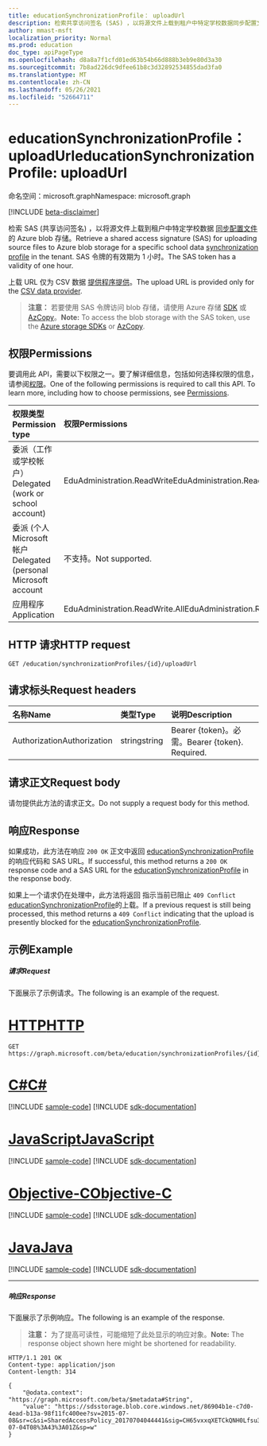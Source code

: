 ```yaml
---
title: educationSynchronizationProfile： uploadUrl
description: 检索共享访问签名 (SAS) ，以将源文件上载到租户中特定学校数据同步配置文件的 Azure blob 存储。 SAS 令牌的有效期为 1 小时。
author: mmast-msft
localization_priority: Normal
ms.prod: education
doc_type: apiPageType
ms.openlocfilehash: d8a8a7f1cfd01ed63b54b66d888b3eb9e80d3a30
ms.sourcegitcommit: 7b8ad226dc9dfee61b8c3d32892534855dad3fa0
ms.translationtype: MT
ms.contentlocale: zh-CN
ms.lasthandoff: 05/26/2021
ms.locfileid: "52664711"
---
```

# <a name="educationsynchronizationprofile-uploadurl"></a><span data-ttu-id="e3c0d-104">educationSynchronizationProfile： uploadUrl</span><span class="sxs-lookup"><span data-stu-id="e3c0d-104">educationSynchronizationProfile: uploadUrl</span></span>

<span data-ttu-id="e3c0d-105">命名空间：microsoft.graph</span><span class="sxs-lookup"><span data-stu-id="e3c0d-105">Namespace: microsoft.graph</span></span>

[!INCLUDE [beta-disclaimer](../../includes/beta-disclaimer.md)]

<span data-ttu-id="e3c0d-106">检索 SAS (共享访问签名) ，以将源文件上载到租户中特定学校数据 [同步配置文件](../resources/educationsynchronizationprofile.md) 的 Azure blob 存储。</span><span class="sxs-lookup"><span data-stu-id="e3c0d-106">Retrieve a shared access signature (SAS) for uploading source files to Azure blob storage for a specific school data [synchronization profile](../resources/educationsynchronizationprofile.md) in the tenant.</span></span> <span data-ttu-id="e3c0d-107">SAS 令牌的有效期为 1 小时。</span><span class="sxs-lookup"><span data-stu-id="e3c0d-107">The SAS token has a validity of one hour.</span></span>

<span data-ttu-id="e3c0d-108">上载 URL 仅为 CSV 数据 [提供程序提供](../resources/educationcsvdataprovider.md)。</span><span class="sxs-lookup"><span data-stu-id="e3c0d-108">The upload URL is provided only for the [CSV data provider](../resources/educationcsvdataprovider.md).</span></span>

> <span data-ttu-id="e3c0d-109">**注意：** 若要使用 SAS 令牌访问 blob 存储，请使用 Azure 存储 [SDK](https://github.com/search?q=org%3AAzure+azure-storage) 或 [AzCopy](/azure/storage/storage-use-azcopy)。</span><span class="sxs-lookup"><span data-stu-id="e3c0d-109">**Note:** To access the blob storage with the SAS token, use the [Azure storage SDKs](https://github.com/search?q=org%3AAzure+azure-storage) or [AzCopy](/azure/storage/storage-use-azcopy).</span></span>

## <a name="permissions"></a><span data-ttu-id="e3c0d-110">权限</span><span class="sxs-lookup"><span data-stu-id="e3c0d-110">Permissions</span></span>
<span data-ttu-id="e3c0d-p103">要调用此 API，需要以下权限之一。要了解详细信息，包括如何选择权限的信息，请参阅[权限](/graph/permissions-reference)。</span><span class="sxs-lookup"><span data-stu-id="e3c0d-p103">One of the following permissions is required to call this API. To learn more, including how to choose permissions, see [Permissions](/graph/permissions-reference).</span></span>

| <span data-ttu-id="e3c0d-113">权限类型</span><span class="sxs-lookup"><span data-stu-id="e3c0d-113">Permission type</span></span> | <span data-ttu-id="e3c0d-114">权限</span><span class="sxs-lookup"><span data-stu-id="e3c0d-114">Permissions</span></span> |
|:-----------|:----------|
| <span data-ttu-id="e3c0d-115">委派（工作或学校帐户）</span><span class="sxs-lookup"><span data-stu-id="e3c0d-115">Delegated (work or school account)</span></span> | <span data-ttu-id="e3c0d-116">EduAdministration.ReadWrite</span><span class="sxs-lookup"><span data-stu-id="e3c0d-116">EduAdministration.ReadWrite</span></span> |
|<span data-ttu-id="e3c0d-117">委派 (个人 Microsoft 帐户</span><span class="sxs-lookup"><span data-stu-id="e3c0d-117">Delegated (personal Microsoft account</span></span>|<span data-ttu-id="e3c0d-118">不支持。</span><span class="sxs-lookup"><span data-stu-id="e3c0d-118">Not supported.</span></span>|
|<span data-ttu-id="e3c0d-119">应用程序</span><span class="sxs-lookup"><span data-stu-id="e3c0d-119">Application</span></span>|<span data-ttu-id="e3c0d-120">EduAdministration.ReadWrite.All</span><span class="sxs-lookup"><span data-stu-id="e3c0d-120">EduAdministration.ReadWrite.All</span></span> |

## <a name="http-request"></a><span data-ttu-id="e3c0d-121">HTTP 请求</span><span class="sxs-lookup"><span data-stu-id="e3c0d-121">HTTP request</span></span>
<!-- { "blockType": "ignored" } -->
```http
GET /education/synchronizationProfiles/{id}/uploadUrl
```

## <a name="request-headers"></a><span data-ttu-id="e3c0d-122">请求标头</span><span class="sxs-lookup"><span data-stu-id="e3c0d-122">Request headers</span></span>
| <span data-ttu-id="e3c0d-123">名称</span><span class="sxs-lookup"><span data-stu-id="e3c0d-123">Name</span></span>       | <span data-ttu-id="e3c0d-124">类型</span><span class="sxs-lookup"><span data-stu-id="e3c0d-124">Type</span></span> | <span data-ttu-id="e3c0d-125">说明</span><span class="sxs-lookup"><span data-stu-id="e3c0d-125">Description</span></span>|
|:-----------|:------|:----------|
| <span data-ttu-id="e3c0d-126">Authorization</span><span class="sxs-lookup"><span data-stu-id="e3c0d-126">Authorization</span></span>  | <span data-ttu-id="e3c0d-127">string</span><span class="sxs-lookup"><span data-stu-id="e3c0d-127">string</span></span>  | <span data-ttu-id="e3c0d-p104">Bearer {token}。必需。</span><span class="sxs-lookup"><span data-stu-id="e3c0d-p104">Bearer {token}. Required.</span></span>  |

## <a name="request-body"></a><span data-ttu-id="e3c0d-130">请求正文</span><span class="sxs-lookup"><span data-stu-id="e3c0d-130">Request body</span></span>
<span data-ttu-id="e3c0d-131">请勿提供此方法的请求正文。</span><span class="sxs-lookup"><span data-stu-id="e3c0d-131">Do not supply a request body for this method.</span></span>
## <a name="response"></a><span data-ttu-id="e3c0d-132">响应</span><span class="sxs-lookup"><span data-stu-id="e3c0d-132">Response</span></span>
<span data-ttu-id="e3c0d-133">如果成功，此方法在响应 `200 OK` 正文中返回 [educationSynchronizationProfile](../resources/educationsynchronizationprofile.md) 的响应代码和 SAS URL。</span><span class="sxs-lookup"><span data-stu-id="e3c0d-133">If successful, this method returns a `200 OK` response code and a SAS URL for the [educationSynchronizationProfile](../resources/educationsynchronizationprofile.md) in the response body.</span></span>

<span data-ttu-id="e3c0d-134">如果上一个请求仍在处理中，此方法将返回 指示当前已阻止 `409 Conflict` [educationSynchronizationProfile](../resources/educationsynchronizationprofile.md)的上载。</span><span class="sxs-lookup"><span data-stu-id="e3c0d-134">If a previous request is still being processed, this method returns a `409 Conflict` indicating that the upload is presently blocked for the [educationSynchronizationProfile](../resources/educationsynchronizationprofile.md).</span></span>

## <a name="example"></a><span data-ttu-id="e3c0d-135">示例</span><span class="sxs-lookup"><span data-stu-id="e3c0d-135">Example</span></span>
##### <a name="request"></a><span data-ttu-id="e3c0d-136">请求</span><span class="sxs-lookup"><span data-stu-id="e3c0d-136">Request</span></span>
<span data-ttu-id="e3c0d-137">下面展示了示例请求。</span><span class="sxs-lookup"><span data-stu-id="e3c0d-137">The following is an example of the request.</span></span>

# <a name="http"></a>[<span data-ttu-id="e3c0d-138">HTTP</span><span class="sxs-lookup"><span data-stu-id="e3c0d-138">HTTP</span></span>](#tab/http)
<!-- {
  "blockType": "request",
  "name": "get_educationSynchronizationProfile_uploadurl"
}-->
```msgraph-interactive
GET https://graph.microsoft.com/beta/education/synchronizationProfiles/{id}/uploadUrl
```
# <a name="c"></a>[<span data-ttu-id="e3c0d-139">C#</span><span class="sxs-lookup"><span data-stu-id="e3c0d-139">C#</span></span>](#tab/csharp)
[!INCLUDE [sample-code](../includes/snippets/csharp/get-educationsynchronizationprofile-uploadurl-csharp-snippets.md)]
[!INCLUDE [sdk-documentation](../includes/snippets/snippets-sdk-documentation-link.md)]

# <a name="javascript"></a>[<span data-ttu-id="e3c0d-140">JavaScript</span><span class="sxs-lookup"><span data-stu-id="e3c0d-140">JavaScript</span></span>](#tab/javascript)
[!INCLUDE [sample-code](../includes/snippets/javascript/get-educationsynchronizationprofile-uploadurl-javascript-snippets.md)]
[!INCLUDE [sdk-documentation](../includes/snippets/snippets-sdk-documentation-link.md)]

# <a name="objective-c"></a>[<span data-ttu-id="e3c0d-141">Objective-C</span><span class="sxs-lookup"><span data-stu-id="e3c0d-141">Objective-C</span></span>](#tab/objc)
[!INCLUDE [sample-code](../includes/snippets/objc/get-educationsynchronizationprofile-uploadurl-objc-snippets.md)]
[!INCLUDE [sdk-documentation](../includes/snippets/snippets-sdk-documentation-link.md)]

# <a name="java"></a>[<span data-ttu-id="e3c0d-142">Java</span><span class="sxs-lookup"><span data-stu-id="e3c0d-142">Java</span></span>](#tab/java)
[!INCLUDE [sample-code](../includes/snippets/java/get-educationsynchronizationprofile-uploadurl-java-snippets.md)]
[!INCLUDE [sdk-documentation](../includes/snippets/snippets-sdk-documentation-link.md)]

---


##### <a name="response"></a><span data-ttu-id="e3c0d-143">响应</span><span class="sxs-lookup"><span data-stu-id="e3c0d-143">Response</span></span>
<span data-ttu-id="e3c0d-144">下面展示了示例响应。</span><span class="sxs-lookup"><span data-stu-id="e3c0d-144">The following is an example of the response.</span></span>

><span data-ttu-id="e3c0d-145">**注意：** 为了提高可读性，可能缩短了此处显示的响应对象。</span><span class="sxs-lookup"><span data-stu-id="e3c0d-145">**Note:** The response object shown here might be shortened for readability.</span></span>

<!-- {
  "blockType": "response",
  "@odata.type": "String",
} -->
```http
HTTP/1.1 201 OK
Content-type: application/json
Content-length: 314

{
    "@odata.context": "https://graph.microsoft.com/beta/$metadata#String",
    "value": "https://sdsstorage.blob.core.windows.net/86904b1e-c7d0-4ead-b13a-98f11fc400ee?sv=2015-07-08&sr=c&si=SharedAccessPolicy_20170704044441&sig=CH65vxxqXETCkQNH0Lfsu31cUo0s0XcEEo0OE2YiL6Q%3D&se=2017-07-04T08%3A43%3A01Z&sp=w"
}
```
<!-- uuid: 8fcb5dbc-d5aa-4681-8e31-b001d5168d79
2015-10-25 14:57:30 UTC -->
<!-- {
  "type": "#page.annotation",
  "description": "Example",
  "keywords": "",
  "section": "documentation",
  "tocPath": "",
  "suppressions": [
  ]
}-->


